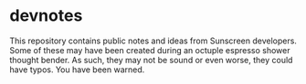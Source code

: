 # devnotes
This repository contains public notes and ideas from Sunscreen developers. Some of these may have been created during an octuple espresso shower thought bender. As such, they may not be sound or even worse, they could have typos. You have been warned.
